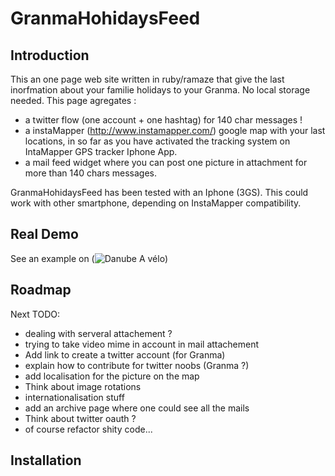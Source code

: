 GranmaHohidaysFeed
==================

Introduction
------------

This an one page web site written in ruby/ramaze that give the last inorfmation about your familie holidays to your Granma.
No local storage needed. This page agregates :

* a twitter flow (one account + one hashtag) for 140 char messages !
* a instaMapper (http://www.instamapper.com/) google map with your last locations, in so far as you have activated the tracking system on IntaMapper GPS tracker Iphone App.
* a mail feed widget where you can post one picture in attachment for more than 140 chars messages.

GranmaHohidaysFeed has been tested with an Iphone (3GS). This could work with other smartphone, depending on InstaMapper compatibility.

Real Demo
---------

See an example on (![Danube A vélo](http://danubeavelo.famille-levallois.net))

Roadmap
-------

Next TODO:

* dealing with serveral attachement ?
* trying to take video mime in account in mail attachement     
* Add link to create a twitter account (for Granma)
* explain how to contribute for twitter noobs (Granma ?)
* add localisation for the picture on the map
* Think about image rotations
* internationalisation stuff
* add an archive page where one could see all the mails
* Think about twitter oauth ?
* of course refactor shity code...



Installation
------------